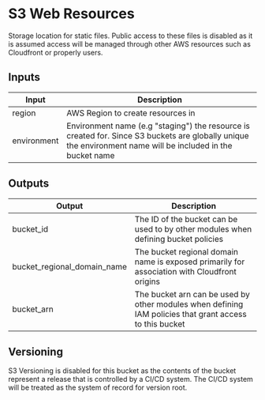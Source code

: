 # S3 Web Resources

Storage location for static files. Public access to these files is disabled as it is assumed access will be managed through other AWS resources such as Cloudfront or properly users.

## Inputs

| Input          | Description |
|----------------| --- |
| region         | AWS Region to create resources in |
| environment    | Environment name (e.g "staging") the resource is created for.  Since S3 buckets are globally unique the environment name will be included in the bucket name |

## Outputs

| Output | Description |
| --- | --- |
| bucket_id | The ID of the bucket can be used to by other modules when defining bucket policies |
| bucket_regional_domain_name | The bucket regional domain name is exposed primarily for association with Cloudfront origins |
| bucket_arn | The bucket arn can be used by other modules when defining IAM policies that grant access to this bucket |

## Versioning

S3 Versioning is disabled for this bucket as the contents of the bucket represent a release that is controlled by a CI/CD system.  The CI/CD system will be treated as the system of record for version root.